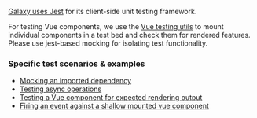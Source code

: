 
[Galaxy uses Jest](https://jestjs.io/) for its client-side unit testing
framework.

For testing Vue components, we use the [Vue testing
utils](https://vue-test-utils.vuejs.org/) to mount individual components in a
test bed and check them for rendered features.  Please use jest-based mocking
for isolating test functionality.


### Specific test scenarios & examples

* [Mocking an imported
dependency](https://github.com/galaxyproject/galaxy/blob/dev/client/src/components/Tags/tagService.test.js)
* [Testing async
operations](https://github.com/galaxyproject/galaxy/blob/dev/client/src/components/Tags/tagService.test.js)
* [Testing a Vue component for expected rendering
output](https://github.com/galaxyproject/galaxy/blob/dev/client/src/components/Tags/StatelessTags.test.js)
* [Firing an event against a shallow mounted vue
component](https://github.com/galaxyproject/galaxy/blob/dev/client/src/components/Tags/StatelessTags.test.js)
